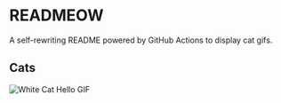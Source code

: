 # READMEOW

A self-rewriting README powered by GitHub Actions to display cat gifs.

## Cats

![White Cat Hello GIF](https://media1.giphy.com/media/v1.Y2lkPTlhY2QwMmRhZWZ6YnMzbzA5NTd3N2xwcmlwcjloYzA0a2NlZjl0MnF1amZnOWxkNSZlcD12MV9naWZzX3NlYXJjaCZjdD1n/vFKqnCdLPNOKc/200.gif)

